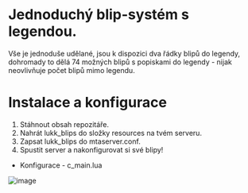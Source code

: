 # Jednoduchý blip-systém s legendou.
Vše je jednoduše udělané, jsou k dispozici dva řádky blipů do legendy, dohromady to dělá 74 možných blipů s popiskami do legendy - nijak neovlivňuje počet blipů mimo legendu.

# Instalace a konfigurace
1. Stáhnout obsah repozitáře.
2. Nahrát lukk_blips do složky resources na tvém serveru.
3. Zapsat lukk_blips do mtaserver.conf.
4. Spustit server a nakonfigurovat si své blipy!
- Konfigurace - c_main.lua

![image](https://github.com/Lukkay/mtasa-blips-system/assets/162629758/29264e05-1140-4f60-afaa-934f6b1b57be)
